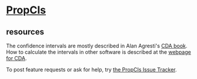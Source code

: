 
# [PropCIs](https://github.com/shearer/PropCIs)

## resources
The confidence intervals are mostly described in Alan Agresti's [CDA book](http://eu.wiley.com/WileyCDA/WileyTitle/productCd-0470463635.html).  
How to calculate the intervals in other software is described at the [webpage for CDA](http://www.stat.ufl.edu/~aa/cda/cda.html).

To post feature requests or ask for help, try [the PropCIs Issue Tracker](https://github.com/shearer/PropCIs/issues?page=1&state=open).
